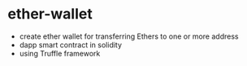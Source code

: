 # ether-wallet
- create ether wallet for transferring Ethers to one or more address
- dapp smart contract in solidity
- using Truffle framework
